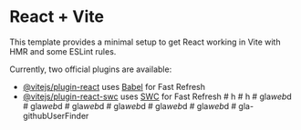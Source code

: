 # React + Vite

This template provides a minimal setup to get React working in Vite with HMR and some ESLint rules.

Currently, two official plugins are available:

- [@vitejs/plugin-react](https://github.com/vitejs/vite-plugin-react/blob/main/packages/plugin-react/README.md) uses [Babel](https://babeljs.io/) for Fast Refresh
- [@vitejs/plugin-react-swc](https://github.com/vitejs/vite-plugin-react-swc) uses [SWC](https://swc.rs/) for Fast Refresh
#   h  
 #   h  
 #   g l a _ w e b _ d  
 #   g l a _ w e b _ d  
 #   g l a _ w e b _ d  
 #   g l a _ w e b _ d  
 #   g l a _ w e b _ d  
 #   g l a _ w e b _ d  
 #   g l a - g i t h u b U s e r F i n d e r  
 